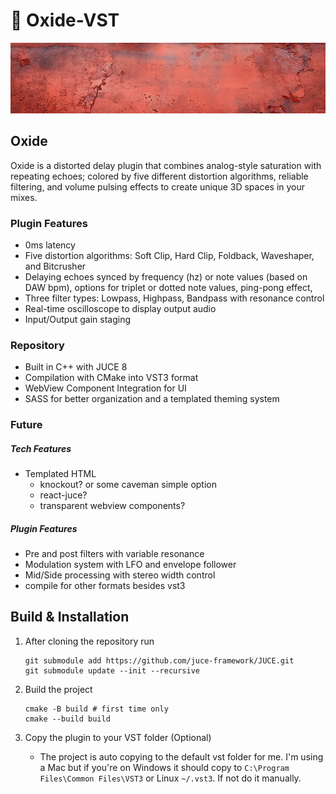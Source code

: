 # 🩻 Oxide-VST

![Readme Img](./readme.jpg)

## Oxide

Oxide is a distorted delay plugin that combines analog-style saturation with repeating echoes; colored by five different distortion algorithms, reliable filtering, and volume pulsing effects to create unique 3D spaces in your mixes.

### Plugin Features

- 0ms latency
- Five distortion algorithms: Soft Clip, Hard Clip, Foldback, Waveshaper, and Bitcrusher
- Delaying echoes synced by frequency (hz) or note values (based on DAW bpm), options for triplet or dotted note values, ping-pong effect,
- Three filter types: Lowpass, Highpass, Bandpass with resonance control
- Real-time oscilloscope to display output audio
- Input/Output gain staging

### Repository

- Built in C++ with JUCE 8
- Compilation with CMake into VST3 format
- WebView Component Integration for UI
- SASS for better organization and a templated theming system

### Future

##### Tech Features

- Templated HTML
  - knockout? or some caveman simple option
  - react-juce?
  - transparent webview components?

##### Plugin Features

- Pre and post filters with variable resonance
- Modulation system with LFO and envelope follower
- Mid/Side processing with stereo width control
- compile for other formats besides vst3

## Build & Installation

1. After cloning the repository run

   ```
   git submodule add https://github.com/juce-framework/JUCE.git
   git submodule update --init --recursive
   ```

2. Build the project

   ```
   cmake -B build # first time only
   cmake --build build
   ```

3. Copy the plugin to your VST folder (Optional)

   - The project is auto copying to the default vst folder for me. I'm using a Mac but if you're on Windows it should copy to `C:\Program Files\Common Files\VST3` or Linux `~/.vst3`. If not do it manually.

